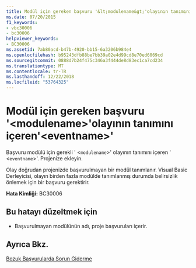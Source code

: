 ```yaml
---
title: Modül için gereken başvuru '&lt;modulename&gt;'olayının tanımını içeren'&lt;eventname&gt;'
ms.date: 07/20/2015
f1_keywords:
- vbc30006
- bc30006
helpviewer_keywords:
- BC30006
ms.assetid: 7ab80acd-b47b-4920-bb15-6a3206b984e4
ms.openlocfilehash: b95243dfb88be7bb39a02e4d99cd8e70ed6069cd
ms.sourcegitcommit: 0888d7b24f475c346a3f444de8d83ec1ca7cd234
ms.translationtype: MT
ms.contentlocale: tr-TR
ms.lasthandoff: 12/22/2018
ms.locfileid: "53764325"
---
```

# <a name="reference-required-to-module-ltmodulenamegt-containing-the-definition-for-event-lteventnamegt"></a>Modül için gereken başvuru '&lt;modulename&gt;'olayının tanımını içeren'&lt;eventname&gt;'
Başvuru modülü için gerekli ' <`modulename`>' olayının tanımını içeren ' <`eventname`>'. Projenize ekleyin.  
  
 Olay doğrudan projenizde başvurulmayan bir modül tanımlanır. Visual Basic Derleyicisi, olayın birden fazla modülde tanımlanmış durumda belirsizlik önlemek için bir başvuru gerektirir.  
  
 **Hata Kimliği:** BC30006  
  
## <a name="to-correct-this-error"></a>Bu hatayı düzeltmek için  
  
-   Başvurulmayan modülünün adı, proje başvuruları içerir.  
  
## <a name="see-also"></a>Ayrıca Bkz.  
 [Bozuk Başvurularda Sorun Giderme](/visualstudio/ide/troubleshooting-broken-references)
